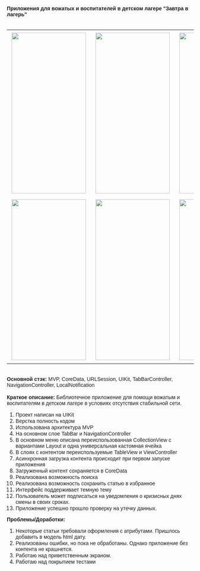 <!DOCTYPE html>
<html>
<body>
<div><strong><span style="font-family:Arial,Helvetica,sans-serif">Приложения для вожатых и воспитателей в детском лагере &quot;Завтра в лагерь&quot;</span></strong></div>

<div>&nbsp;</div>

<table border="0" cellpadding="1" cellspacing="1">
	<tbody>
		<tr>
			<td>
			<div><strong><span style="font-family:Arial,Helvetica,sans-serif"><img alt="" src="https://storage.yandexcloud.net/zavtra-v-lager/git/images/01.png" style="height:433px; margin:5px; width:200px" /></span></strong></div>
			</td>
			<td>
			<div><span style="font-family:Arial,Helvetica,sans-serif"><img alt="" src="https://storage.yandexcloud.net/zavtra-v-lager/git/images/02.png" style="height:433px; margin:5px; width:200px" /></span></div>
			</td>
			<td>
			<div><span style="font-family:Arial,Helvetica,sans-serif"><img alt="" src="https://storage.yandexcloud.net/zavtra-v-lager/git/images/05.png" style="height:433px; margin:5px; width:200px" /></span></div>
			</td>
		</tr>
		<tr>
			<td>
			<div><span style="font-family:Arial,Helvetica,sans-serif"><img alt="" src="https://storage.yandexcloud.net/zavtra-v-lager/git/images/4.png" style="height:433px; margin:5px; width:200px" /></span></div>
			</td>
			<td>
			<div><span style="font-family:Arial,Helvetica,sans-serif"><img alt="" src="https://storage.yandexcloud.net/zavtra-v-lager/git/images/5.png" style="height:433px; margin:5px; width:200px" /></span></div>
			</td>
			<td>
			<div><span style="font-family:Arial,Helvetica,sans-serif"><img alt="" src="https://storage.yandexcloud.net/zavtra-v-lager/git/images/6.png" style="height:433px; margin:5px; width:200px" /></span></div>
			</td>
		</tr>
	</tbody>
</table>

<div>&nbsp;</div>

<div><span style="font-family:Arial,Helvetica,sans-serif"><strong>Основной стэк:</strong> MVP, CoreData, URLSession, UIKit, TabBarController, NavigationController,&nbsp;LocalNotification</span></div>

<div>&nbsp;</div>

<div><span style="font-family:Arial,Helvetica,sans-serif"><strong>Краткое описание:</strong>&nbsp;Библиотечное приложение для помощи вожатым и воспитателям в детском лагере в условиях отсутствия стабильной сети.</span></div>

<ol>
	<li>
	<div><span style="font-family:Arial,Helvetica,sans-serif">Проект написан на UIKit</span></div>
	</li>
	<li>
	<div><span style="font-family:Arial,Helvetica,sans-serif">Верстка полность кодом</span></div>
	</li>
	<li>
	<div><span style="font-family:Arial,Helvetica,sans-serif">Использована архитектура MVP&nbsp;</span></div>
	</li>
	<li>
	<div><span style="font-family:Arial,Helvetica,sans-serif">На основном слое TabBar и NavigationController</span></div>
	</li>
	<li>
	<div><span style="font-family:Arial,Helvetica,sans-serif">В основном меню описана&nbsp;переиспользованная&nbsp;CollectionView с вариантами Layout и одна универсальная кастомная&nbsp;ячейка</span></div>
	</li>
	<li>
	<div><span style="font-family:Arial,Helvetica,sans-serif">В слоях с контентом переиспользуемые TableView и ViewController</span></div>
	</li>
	<li>
	<div><span style="font-family:Arial,Helvetica,sans-serif">Асинхронная загрузка контента происходит при первом запуске приложения</span></div>
	</li>
	<li>
	<div><span style="font-family:Arial,Helvetica,sans-serif">Загруженный контент сохраняется в CoreData</span></div>
	</li>
	<li>
	<div><span style="font-family:Arial,Helvetica,sans-serif">Реализована возможность поиска&nbsp;</span></div>
	</li>
	<li>
	<div><span style="font-family:Arial,Helvetica,sans-serif">Реализована возможность сохранить статью в избранное</span></div>
	</li>
	<li>
	<div><span style="font-family:Arial,Helvetica,sans-serif">Интерфейс поддерживает темную тему</span></div>
	</li>
	<li>
	<div><span style="font-family:Arial,Helvetica,sans-serif">Пользователь может подписаться на уведомления о кризисных днях смены в своих сроках.</span></div>
	</li>
	<li>
	<div><span style="font-family:Arial,Helvetica,sans-serif">Приложение успешно прошло проверку на утечку данных.</span></div>
	</li>
</ol>

<div><strong><span style="font-family:Arial,Helvetica,sans-serif">Проблемы/Доработки:</span></strong></div>

<ol>
	<li>
	<div><span style="font-family:Arial,Helvetica,sans-serif">Некоторые статьи требовали оформления с атрибутами. Пришлось добавить в модель html дату.</span></div>
	</li>
	<li>
	<div><span style="font-family:Arial,Helvetica,sans-serif">Реализованы ошибки, но пока не обработаны. Однако приложение без контента не крашнется.</span></div>
	</li>
	<li>
	<div><span style="font-family:Arial,Helvetica,sans-serif">Работаю над приветственным экраном.</span></div>
	</li>
	<li>
	<div><span style="font-family:Arial,Helvetica,sans-serif">Работаю над покрытием тестами</span></div>
	</li>
</ol>
</body>
</html>
